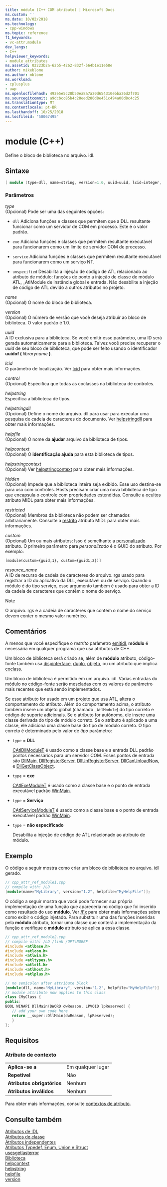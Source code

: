```yaml
---
title: módulo (C++ COM atributo) | Microsoft Docs
ms.custom: ''
ms.date: 10/02/2018
ms.technology:
- cpp-windows
ms.topic: reference
f1_keywords:
- vc-attr.module
dev_langs:
- C++
helpviewer_keywords:
- module attributes
ms.assetid: 02223b2a-62b5-4262-832f-564b1e11e58e
author: mikeblome
ms.author: mblome
ms.workload:
- cplusplus
- uwp
ms.openlocfilehash: 492e5e5c28b50ea8a7a20d654310ebba26d2f701
ms.sourcegitcommit: a9dcbcc85b4c28eed280d8e451c494a00d8c4c25
ms.translationtype: MT
ms.contentlocale: pt-BR
ms.lasthandoff: 10/25/2018
ms.locfileid: "50067495"
---
```

# <a name="module-c"></a>module (C++)

Define o bloco de biblioteca no arquivo. idl.

## <a name="syntax"></a>Sintaxe

```cpp
[ module (type=dll, name=string, version=1.0, uuid=uuid, lcid=integer, control=boolean, helpstring=string, helpstringdll=string, helpfile=string, helpcontext=integer, helpstringcontext=integer, hidden=boolean, restricted=boolean, custom=string, resource_name=string,) ];
```

### <a name="parameters"></a>Parâmetros

*type*<br/>
(Opcional) Pode ser uma das seguintes opções:

- `dll` Adiciona funções e classes que permitem que a DLL resultante funcionar como um servidor de COM em processo. Este é o valor padrão.

- `exe` Adiciona funções e classes que permitem resultante executável para funcionarem como um limite de servidor COM de processo.

- `service` Adiciona funções e classes que permitem resultante executável para funcionarem como um serviço NT.

- `unspecified` Desabilita a injeção de código de ATL relacionado ao atributo de módulo: funções de ponto a injeção de classe de módulo ATL, _AtlModule de instância global e entrada. Não desabilite a injeção de código de ATL devido a outros atributos no projeto.

*name*<br/>
(Opcional) O nome do bloco de biblioteca.

*version*<br/>
(Opcional) O número de versão que você deseja atribuir ao bloco de biblioteca. O valor padrão é 1.0.

*uuid*<br/>
A ID exclusiva para a biblioteca. Se você omitir esse parâmetro, uma ID será gerada automaticamente para a biblioteca. Talvez você precise recuperar o *uuid* de seu bloco de biblioteca, que pode ser feito usando o identificador **uuidof (** *libraryname* **)**.

*lcid*<br/>
O parâmetro de localização. Ver [lcid](/windows/desktop/Midl/lcid) para obter mais informações.

*control*<br/>
(Opcional) Especifica que todas as coclasses na biblioteca de controles.

*helpstring*<br/>
Especifica a biblioteca de tipos.

*helpstringdll*<br/>
(Opcional) Define o nome do arquivo. dll para usar para executar uma pesquisa de cadeia de caracteres do documento. Ver [helpstringdll](/windows/desktop/Midl/helpstringdll) para obter mais informações.

*helpfile*<br/>
(Opcional) O nome da **ajudar** arquivo da biblioteca de tipos.

*helpcontext*<br/>
(Opcional) O **identificação ajuda** para esta biblioteca de tipos.

*helpstringcontext*<br/>
(Opcional) Ver [helpstringcontext](helpstringcontext.md) para obter mais informações.

*hidden*<br/>
(Opcional) Impede que a biblioteca inteira seja exibido. Esse uso destina-se para uso com controles. Hosts precisam criar uma nova biblioteca de tipo que encapsula o controle com propriedades estendidas. Consulte a [ocultos](/windows/desktop/Midl/hidden) atributo MIDL para obter mais informações.

*restricted*<br/>
(Opcional) Membros da biblioteca não podem ser chamados arbitrariamente. Consulte a [restrito](/windows/desktop/Midl/restricted) atributo MIDL para obter mais informações.

*custom*<br/>
(Opcional) Um ou mais atributos; Isso é semelhante a [personalizado](custom-cpp.md) atributo. O primeiro parâmetro para *personalizado* é o GUID do atributo. Por exemplo:

```
[module(custom={guid,1}, custom={guid1,2})]
```

*resource_name*<br/>
A ID de recurso de cadeia de caracteres do arquivo. rgs usado para registrar a ID do aplicativo da DLL, executável ou de serviço. Quando o módulo é do tipo serviço, esse argumento também é usado para obter a ID da cadeia de caracteres que contém o nome do serviço.

> [!NOTE]
> O arquivo. rgs e a cadeia de caracteres que contém o nome do serviço devem conter o mesmo valor numérico.

## <a name="remarks"></a>Comentários

A menos que você especifique o *restrito* parâmetro [emitidl](emitidl.md), **módulo** é necessária em qualquer programa que usa atributos de C++.

Um bloco de biblioteca será criado se, além de **módulo** atributo, código-fonte também usa [dispinterface](dispinterface.md), [duplo](dual.md), [objeto](object-cpp.md), ou um atributo que implica [coclass](coclass.md).

Um bloco de biblioteca é permitido em um arquivo. idl. Várias entradas do módulo no código-fonte serão mescladas com os valores de parâmetro mais recentes que está sendo implementados.

Se esse atributo for usado em um projeto que usa ATL, altera o comportamento do atributo. Além do comportamento acima, o atributo também insere um objeto global (chamado `_AtlModule`) do tipo correto e código de suporte adicionais. Se o atributo for autônomo, ele insere uma classe derivada do tipo de módulo correto. Se o atributo é aplicado a uma classe, ele adiciona uma classe base do tipo de módulo correto. O tipo correto é determinado pelo valor de *tipo* parâmetro:

- `type` = **DLL**

   [CAtlDllModuleT](../../atl/reference/catldllmodulet-class.md) é usado como a classe base e a entrada DLL padrão pontos necessários para um servidor COM. Esses pontos de entrada são [DllMain](/windows/desktop/Dlls/dllmain), [DllRegisterServer](/windows/desktop/api/olectl/nf-olectl-dllregisterserver), [DllUnRegisterServer](/windows/desktop/api/olectl/nf-olectl-dllunregisterserver), [DllCanUnloadNow](/windows/desktop/api/combaseapi/nf-combaseapi-dllcanunloadnow), e [ DllGetClassObject](https://msdn.microsoft.com/library/windows/desktop/dd797891).

- `type` = **exe**

   [CAtlExeModuleT](../../atl/reference/catlexemodulet-class.md) é usado como a classe base e o ponto de entrada executável padrão [WinMain](https://msdn.microsoft.com/library/windows/desktop/ms633559).

- `type` = **Serviço**

   [CAtlServiceModuleT](../../atl/reference/catlservicemodulet-class.md) é usado como a classe base e o ponto de entrada executável padrão [WinMain](https://msdn.microsoft.com/library/windows/desktop/ms633559).

- `type` = **não especificado**

   Desabilita a injeção de código de ATL relacionado ao atributo de módulo.

## <a name="example"></a>Exemplo

O código a seguir mostra como criar um bloco de biblioteca no arquivo. idl gerado.

```cpp
// cpp_attr_ref_module1.cpp
// compile with: /LD
[module(name="MyLibrary", version="1.2", helpfile="MyHelpFile")];
```

O código a seguir mostra que você pode fornecer sua própria implementação de uma função que apareceria no código que foi inserido como resultado do uso **módulo**. Ver [/Fx](../../build/reference/fx-merge-injected-code.md) para obter mais informações sobre como exibir o código injetado. Para substituir uma das funções inseridas pela **módulo** atributo, tornar uma classe que conterá a implementação da função e verifique o **módulo** atributo se aplica a essa classe.

```cpp
// cpp_attr_ref_module2.cpp
// compile with: /LD /link /OPT:NOREF
#include <atlbase.h>
#include <atlcom.h>
#include <atlwin.h>
#include <atltypes.h>
#include <atlctl.h>
#include <atlhost.h>
#include <atlplus.h>

// no semicolon after attribute block
[module(dll, name="MyLibrary", version="1.2", helpfile="MyHelpFile")]
// module attribute now applies to this class
class CMyClass {
public:
BOOL WINAPI DllMain(DWORD dwReason, LPVOID lpReserved) {
   // add your own code here
   return __super::DllMain(dwReason, lpReserved);
   }
};
```

## <a name="requirements"></a>Requisitos

### <a name="attribute-context"></a>Atributo de contexto

|||
|-|-|
|**Aplica-se a**|Em qualquer lugar|
|**Repetível**|Não|
|**Atributos obrigatórios**|Nenhum|
|**Atributos inválidos**|Nenhum|

Para obter mais informações, consulte [contextos de atributo](cpp-attributes-com-net.md#contexts).

## <a name="see-also"></a>Consulte também

[Atributos de IDL](idl-attributes.md)<br/>
[Atributos de classe](class-attributes.md)<br/>
[Atributos independentes](stand-alone-attributes.md)<br/>
[Atributos Typedef, Enum, Union e Struct](typedef-enum-union-and-struct-attributes.md)<br/>
[usesgetlasterror](usesgetlasterror.md)<br/>
[Biblioteca](/windows/desktop/Midl/library)<br/>
[helpcontext](helpcontext.md)<br/>
[helpstring](helpstring.md)<br/>
[helpfile](helpfile.md)<br/>
[version](version-cpp.md)